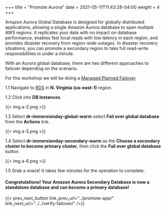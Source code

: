 +++
title = "Promote Aurora"
date =  2021-05-11T11:43:28-04:00
weight = 4
+++

Amazon Aurora Global Database is designed for globally distributed applications, allowing a single Amazon Aurora database to span multiple AWS regions. It replicates your data with no impact on database performance, enables fast local reads with low latency in each region, and provides disaster recovery from region-wide outages. In disaster recovery situations, you can promote a secondary region to take full read-write responsibilities in under a minute.

With an Aurora global database, there are two different approaches to failover depending on the scenario.  

For this workshop we will be doing a [Managed Planned Failover](https://docs.aws.amazon.com/AmazonRDS/latest/AuroraUserGuide/aurora-global-database-disaster-recovery.html).

1.1 Navigate to [RDS](https://us-east-1.console.aws.amazon.com/rds/home?region=us-east-1#/) in **N. Virginia (us-east-1)** region.

1.2 Click into **DB Instances**.

{{< img a-2.png >}}

1.3 Select **dr-immersionday-global-warm** select **Fail over global database** from the **Actions** link.

{{< img a-5.png >}}

1.4 Select **dr-immersionday-secondary-warm** as the **Choose a secondary cluster to become primary cluster**, then click the **Fail over global database** button.

{{< img a-6.png >}}

1.5 Grab a snack! It takes few minutes for the operation to complete.

#### Congratulations! Your Amazon Aurora Secondary Database is now a standalone database and can become a primary database!

{{< prev_next_button link_prev_url="../promote-app/" link_next_url="../../verify-failover/" />}}

